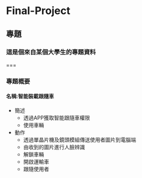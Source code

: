# Final-Project
## 專題
### 這是個來自某個大學生的專題資料
===
### 專題概要
#### 名稱:智能裝載跟隨車
- 簡述
   - 透過APP獲取智能跟隨車權限
   - 使用車輛
- 動作
   - 透過單晶片機及鏡頭模組傳送使用者圖片到電腦端
   - 由收到的圖片進行人臉辨識
   - 解鎖車輛
   - 開啟運輸車
   - 跟隨使用者
